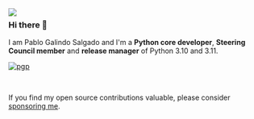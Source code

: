 <img align="left" src="https://orhun.dev/img/crow.png">

### Hi there 👋

I am Pablo Galindo Salgado and I'm a **Python core developer**, **Steering Council member** and **release manager** of Python 3.10 and 3.11.

[![pgp](https://img.shields.io/badge/pgp-0x64E628F8D684696D-313131?style=flat&labelColor=313131&color=313131)](https://github.com/pablogsal.gpg)

<br>

If you find my open source contributions valuable, please consider [sponsoring me](https://github.com/sponsors/pablogsal).
